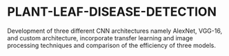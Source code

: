 # PLANT-LEAF-DISEASE-DETECTION
Development of three different CNN architectures namely AlexNet, VGG-16, and custom architecture, incorporate transfer learning and image processing techniques and comparison of the efficiency of three models.
